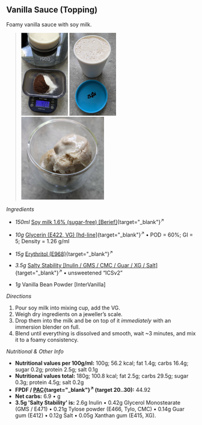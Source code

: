 ## Vanilla Sauce (Topping)

Foamy vanilla sauce with soy milk.

> <img width=124 alt="Ingredients" src="Vanilla-Sauce_2025-08-09_1.jpg" class="zoomable" />
> <img width=124 alt="Blended Sauce" src="Vanilla-Sauce_2025-08-09_2.jpg" class="zoomable" />
> <img width=220 alt="Served Sauce" src="Vanilla-Sauce_2025-08-09_3.jpg" class="zoomable" />

*Ingredients*

  - _150ml_ [Soy milk 1.6% (sugar-free) \[Berief\]](/ice-creamery/info/ingredients/#soy-milk){target="_blank"}<sup>↗</sup>
  - _10g_ [Glycerin (E422, VG) \[hd-line\]](/ice-creamery/info/ingredients/#vegetable-glycerin-glycerol-vg-e422){target="_blank"}<sup>↗</sup> • POD = 60%; GI = 5; Density = 1.26 g/ml

  - _15g_ [Erythritol (E968)](/ice-creamery/info/ingredients/#erythritol-e968){target="_blank"}<sup>↗</sup>
  - _3.5g_ [Salty Stability \[Inulin / GMS / CMC / Guar / XG / Salt\]](/ice-creamery/S/Salty%20Stability/){target="_blank"}<sup>↗</sup> • unsweetened “ICSv2”
  - _1g_ Vanilla Bean Powder [InterVanilla]

*Directions*

 1. Pour soy milk into mixing cup, add the VG.
 1. Weigh dry ingredients on a jeweller’s scale.
 1. Drop them into the milk and be on top of it *immediately* with an immersion blender on full.
 1. Blend until everything is dissolved and smooth, wait ~3 minutes, and mix it to a foamy consistency.

*Nutritional & Other Info*

- **Nutritional values per 100g/ml:** 100g; 56.2 kcal; fat 1.4g; carbs 16.4g; sugar 0.2g; protein 2.5g; salt 0.1g
- **Nutritional values total:** 180g; 100.8 kcal; fat 2.5g; carbs 29.5g; sugar 0.3g; protein 4.5g; salt 0.2g
- **FPDF / [PAC](/ice-creamery/info/glossary/#potere-anti-congelante-pac){target="_blank"}<sup>↗</sup> (target 20..30):** 44.92
- **Net carbs:** 6.9 • g
- **3.5g 'Salty Stability' is:** 2.6g Inulin • 0.42g Glycerol Monostearate (GMS / E471) • 0.21g Tylose powder (E466, Tylo, CMC) • 0.14g Guar gum (E412) • 0.12g Salt • 0.05g Xanthan gum (E415, XG).

